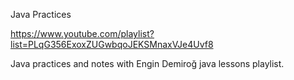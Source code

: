Java Practices

https://www.youtube.com/playlist?list=PLqG356ExoxZUGwbqoJEKSMnaxVJe4Uvf8

Java practices and notes with Engin Demiroğ java lessons playlist.
